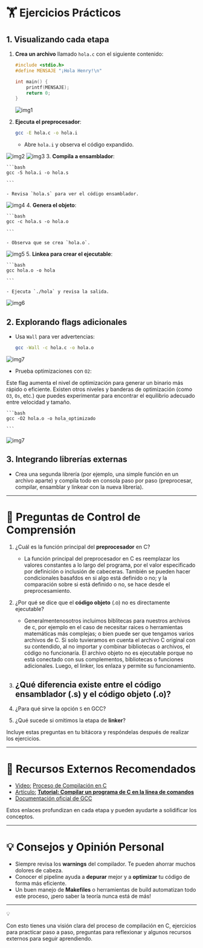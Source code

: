 # 🏋️ Ejercicios Prácticos

## 1. Visualizando cada etapa

1. **Crea un archivo** llamado `hola.c` con el siguiente contenido:
    
    ```c
    #include <stdio.h>
    #define MENSAJE "¡Hola Henry!\n"
    
    int main() {
        printf(MENSAJE);
        return 0;
    }
    ```
    ![img1](./hola/images/1_hola_c.png)
2. **Ejecuta el preprocesador**:
    
    ```bash
    gcc -E hola.c -o hola.i
    ```


    - Abre `hola.i` y observa el código expandido.

![img2](./hola/images/2_hola_i_1.png) 
![img3](./hola/images/3_hola_i_2.png) 
3. **Compila a ensamblador**:
    
    ```bash
    gcc -S hola.i -o hola.s
    
    ```
    
    - Revisa `hola.s` para ver el código ensamblador.

![img4](./hola/images/4_hola_s.png) 
4. **Genera el objeto**:
    
    ```bash
    gcc -c hola.s -o hola.o
    
    ```
    
    - Observa que se crea `hola.o`.

![img5](./hola/images/5_hola_o.png)
5. **Linkea para crear el ejecutable**:
    
    ```bash
    gcc hola.o -o hola
    
    ```
    
    - Ejecuta `./hola` y revisa la salida.
![img6](./hola/images/6_hola_exe.png)

## 2. Explorando flags adicionales

- Usa `Wall` para ver advertencias:
    
    ```bash
    gcc -Wall -c hola.c -o hola.o
    
    ```
 ![img7](./hola/images/7_hola_wall_o.png)   

- Prueba optimizaciones con `O2`:

Este flag aumenta el nivel de optimización para generar un binario más rápido o eficiente. Existen otros niveles y banderas de optimización (como `O3`, `Os`, etc.) que puedes experimentar para encontrar el equilibrio adecuado entre velocidad y tamaño.
    
    ```bash
    gcc -O2 hola.o -o hola_optimizado
    
    ```
 ![img7](./hola/images/8_hola_optimizado_exe.png)   

## 3. Integrando librerías externas

- Crea una segunda librería (por ejemplo, una simple función en un archivo aparte) y compila todo en consola paso por paso (preprocesar, compilar, ensamblar y linkear con la nueva librería).

---

# 🤔 Preguntas de Control de Comprensión

1. ¿Cuál es la función principal del **preprocesador** en C?
    - La función principal del preprocesador en C es reemplazar los valores constantes a lo largo del programa, por el valor especificado por definición o inclusión de cabeceras. También se pueden hacer condicionales basafdos en si algo está definido o no; y la comparación sobre si está definido o no, se hace desde el preprocesamiento.

2. ¿Por qué se dice que el **código objeto** (.o) no es directamente ejecutable?
    - Generalmentenosotros incluimos biblitecas para nuestros archivos de c, por ejemplo en el caso de necesitar raices o herramientas matemáticas más complejas; o bien puede ser que tengamos varios archivos de C. Si solo tuvieramos en cuenta el archivo C original con su contendido, al no importar y combinar bibliotecas o archivos, el código no funcionaría. El archivo objeto no es ejecutable porque no está conectado con sus complementos, bibliotecas o funciones adicionales. Luego, el linker, los enlaza y permite su funcionamiento.

3. ¿Qué diferencia existe entre el **código ensamblador** (.s) y el **código objeto** (.o)?
    - 
4. ¿Para qué sirve la opción `S` en GCC?
5. ¿Qué sucede si omitimos la etapa de **linker**?

Incluye estas preguntas en tu bitácora y respóndelas después de realizar los ejercicios.

---

# 🎥 Recursos Externos Recomendados

- [Video:](https://www.youtube.com/watch?v=3Vw21hICuCA) [Proceso de Compilación en C](https://youtu.be/IMSetC-A6hg?si=yLMmIx4dP1P_KYws)
- [Artículo:](https://www.geeksforgeeks.org/compilation-process-in-c/) [**Tutorial: Compilar un programa de C en la línea de comandos**](https://learn.microsoft.com/es-es/cpp/build/walkthrough-compile-a-c-program-on-the-command-line?view=msvc-170)
- [Documentación oficial de GCC](https://gcc.gnu.org/onlinedocs/)

Estos enlaces profundizan en cada etapa y pueden ayudarte a solidificar los conceptos.

---

# 💡 Consejos y Opinión Personal

- Siempre revisa los **warnings** del compilador. Te pueden ahorrar muchos dolores de cabeza.
- Conocer el pipeline ayuda a **depurar** mejor y a **optimizar** tu código de forma más eficiente.
- Un buen manejo de **Makefiles** o herramientas de build automatizan todo este proceso, ¡pero saber la teoría nunca está de más!

---

<aside>
💡

Con esto tienes una visión clara del proceso de compilación en C, ejercicios para practicar paso a paso, preguntas para reflexionar y algunos recursos externos para seguir aprendiendo.

</aside>